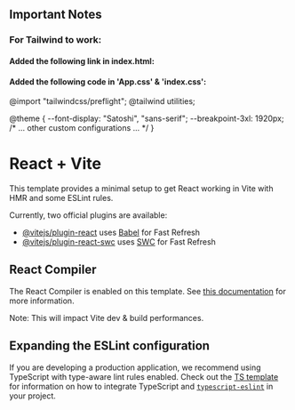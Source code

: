 ## Important Notes

### For Tailwind to work: 

#### Added the following link in index.html:

<script src="https://cdn.tailwindcss.com/3.4.16"></script> 

#### Added the following code in 'App.css' & 'index.css':

@import "tailwindcss/preflight";
@tailwind utilities;

@theme {
  --font-display: "Satoshi", "sans-serif";
  --breakpoint-3xl: 1920px;
      /* ... other custom configurations ... */
    }



# React + Vite

This template provides a minimal setup to get React working in Vite with HMR and some ESLint rules.

Currently, two official plugins are available:

- [@vitejs/plugin-react](https://github.com/vitejs/vite-plugin-react/blob/main/packages/plugin-react) uses [Babel](https://babeljs.io/) for Fast Refresh
- [@vitejs/plugin-react-swc](https://github.com/vitejs/vite-plugin-react/blob/main/packages/plugin-react-swc) uses [SWC](https://swc.rs/) for Fast Refresh

## React Compiler

The React Compiler is enabled on this template. See [this documentation](https://react.dev/learn/react-compiler) for more information.

Note: This will impact Vite dev & build performances.

## Expanding the ESLint configuration

If you are developing a production application, we recommend using TypeScript with type-aware lint rules enabled. Check out the [TS template](https://github.com/vitejs/vite/tree/main/packages/create-vite/template-react-ts) for information on how to integrate TypeScript and [`typescript-eslint`](https://typescript-eslint.io) in your project.
